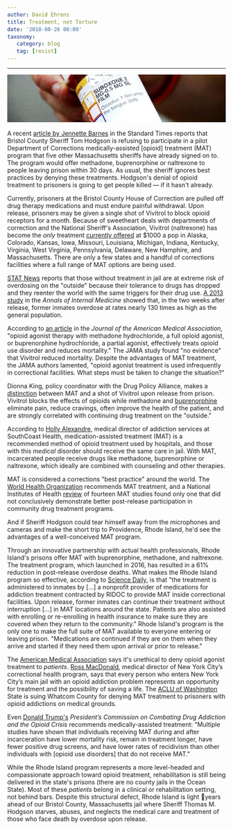 ```yaml
---
author: David Ehrens
title: Treatment, not Torture
date: '2018-08-26 08:00'
taxonomy:
   category: blog
   tag: [resist]
---
```

---

![](suboxone.jpg)



A recent [article by Jennette Barnes](http://www.southcoasttoday.com/news/20180817/hodgsons-jails-wont-join-pilot-program-for-drug-treatment) in the Standard Times reports that Bristol County Sheriff Tom Hodgson is refusing to participate in a pilot Department of Corrections medically-assisted [opioid] treatment (MAT) program that five other Massachusetts sheriffs have already signed on to. The program would offer methadone, buprenorphine or naltrexone to people leaving prison within 30 days. As usual, the sheriff ignores best practices by denying these treatments. Hodgson's denial of opioid treatment to prisoners is going to get people killed — if it hasn't already.

Currently, prisoners at the Bristol County House of Correction are pulled off drug therapy medications and must endure painful withdrawal. Upon release, prisoners may be given a single shot of Vivitrol to block opioid receptors for a month. Because of sweetheart deals with departments of correction and the National Sheriff's Association, Vivitrol (naltrexone) has become the *only* treatment [currently offered](https://www.vox.com/policy-and-politics/2018/3/13/17020002/prison-opioid-epidemic-medications-addiction) at $1000 a pop in Alaska, Colorado, Kansas, Iowa, Missouri, Louisiana, Michigan, Indiana, Kentucky, Virginia, West Virginia, Pennsylvania, Delaware, New Hamphire, and Massachusetts. There are only a few states and a handful of corrections facilities where a full range of MAT options are being used.

[STAT News](https://www.statnews.com/2018/02/14/medication-assisted-treatment-inmates/ ) reports that those without treatment in jail are at extreme risk of overdosing on the "outside" because their tolerance to drugs has dropped and they reenter the world with the same triggers for their drug use. [A 2013 study](http://annals.org/aim/article-abstract/1763230/mortality-after-prison-release-opioid-overdose-other-causes-death-risk) in the *Annals of Internal Medicine* showed that, in the two weeks after release, former inmates overdose at rates nearly 130 times as high as the general population.

According to [an article](https://jamanetwork.com/journals/jamainternalmedicine/article-abstract/2687993) in the *Journal of the American Medical Association*, "opioid agonist therapy with methadone hydrochloride, a full opioid agonist, or buprenorphine hydrochloride, a partial agonist, effectively treats opioid use disorder and reduces mortality." The JAMA study found "no evidence" that Vivitrol reduced mortality. Despite the advantages of MAT treatment, the JAMA authors lamented, "opioid agonist treatment is used infrequently in correctional facilities. What steps must be taken to change the situation?"

Dionna King, policy coordinator with the Drug Policy Alliance, makes a [distinction](http://www.drugpolicy.org/blog/medication-assisted-treatment-mat-proven-method-recovery) between MAT and a shot of Vivitrol upon release from prison. Vivitrol blocks the effects of opioids while methadone and [buprenorphine](https://psychcentral.com/lib/how-is-suboxone-treatment-different-than-drug-abuse/) eliminate pain, reduce cravings, often improve the health of the patient, and are strongly correlated with continuing drug treatment on the "outside."

According to [Holly Alexandre](http://www.southcoasttoday.com/news/20180817/hodgsons-jails-wont-join-pilot-program-for-drug-treatment), medical director of addiction services at SouthCoast Health, medication-assisted treatment (MAT) is a recommended method of opioid treatment used by hospitals, and those with this *medical* disorder should receive the same care in jail. With MAT, incarcerated people receive drugs like methadone, buprenorphine or naltrexone, which ideally are combined with counseling and other therapies.

MAT is considered a corrections "best practice" around the world. The [World Health Organization](https://www.ncbi.nlm.nih.gov/pmc/articles/PMC4853155/) recommends MAT treatment, and a National Institutes of Health [review](https://www.ncbi.nlm.nih.gov/pmc/articles/PMC4853155/) of fourteen MAT studies found only one that did not conclusively demonstrate better post-release participation in community drug treatment programs.

And if Sheriff Hodgson could tear himself away from the microphones and cameras and make the short trip to Providence, Rhode Island, he'd see the advantages of a well-conceived MAT program. 

Through an innovative partnership with actual health professionals, Rhode Island's prisons offer MAT with buprenorphine, methadone, and naltrexone. The treatment program, which launched in 2016, has resulted in a 61% reduction in post-release overdose deaths. What makes the Rhode Island program so effective, according to [Science Daily](https://www.sciencedaily.com/releases/2018/02/180214111109.htm), is that "the treatment is administered to inmates by […] a nonprofit provider of medications for addiction treatment contracted by RIDOC to provide MAT inside correctional facilities. Upon release, former inmates can continue their treatment without interruption [...] in MAT locations around the state. Patients are also assisted with enrolling or re-enrolling in health insurance to make sure they are covered when they return to the community." Rhode Island's program is the only one to make the full suite of MAT available to everyone entering or leaving prison. "Medications are continued if they are on them when they arrive and started if they need them upon arrival or prior to release."

The [American Medical Association](https://jamanetwork.com/journals/jamainternalmedicine/article-abstract/2687993) says it's unethical to deny opioid agonist treatment to *patients*. [Ross MacDonald](http://www.drugpolicy.org/blog/medication-assisted-treatment-mat-proven-method-recovery), medical director of New York City’s correctional health program, says that every person who enters New York City’s main jail with an opioid addiction problem represents an opportunity for treatment and the possibility of saving a life. The [ACLU of Washington](https://www.aclu.org/blog/prisoners-rights/medical-and-mental-health-care/people-jail-deserve-effective-drug-treatment) State is suing Whatcom County for denying MAT treatment to prisoners with opioid addictions on medical grounds.

Even [Donald Trump's](https://www.ncchc.org/President%E2%80%99s-Commission-Recommends-Use-of-MAT-in-Corrections) *President’s Commission on Combating Drug Addiction and the Opioid Crisis* recommends medically-assisted treatment: "Multiple studies have shown that individuals receiving MAT during and after incarceration have lower mortality risk, remain in treatment longer, have fewer positive drug screens, and have lower rates of recidivism than other individuals with [opioid use disorders] that do not receive MAT."

While the Rhode Island program represents a more level-headed and compassionate approach toward opioid treatment, rehabilitation is still being delivered in the state's prisons (there are no county jails in the Ocean State). Most of these *patients* belong in a clinical or rehabilitation setting, not behind bars. Despite this structural defect, Rhode Island is light years ahead of our Bristol County, Massachusetts jail where Sheriff Thomas M. Hodgson starves, abuses, and neglects the medical care and treatment of those who face death by overdose upon release.
